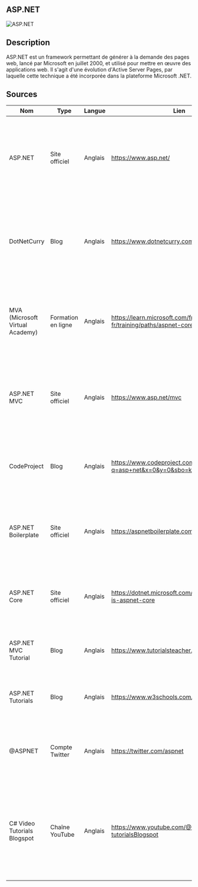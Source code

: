 ## ASP.NET

![ASP.NET](https://www.inow.fr/img/subcategories/aspnet.png "ASP.NET")

## Description
ASP.NET est un framework permettant de générer à la demande des pages web, lancé par Microsoft en juillet 2000, et utilisé pour mettre en œuvre des applications web. Il s'agit d'une évolution d'Active Server Pages, par laquelle cette technique a été incorporée dans la plateforme Microsoft .NET.

## Sources

Nom | Type | Langue | Lien | Description | Tags | Note
 --- | --- | --- | --- | --- | --- | --- 
ASP.NET| Site officiel | Anglais | https://www.asp.net/ | Le site officiel d'ASP.NET, proposant des informations sur les dernières mises à jour et les nouvelles fonctionnalités, ainsi que de la documentation et des tutoriels. | ASP.NET, Microsoft, Web development | 4/5
DotNetCurry| Blog | Anglais | https://www.dotnetcurry.com/ | Un blog sur ASP.NET et le développement .NET en général, proposant des articles, des tutoriels et des nouvelles sur les dernières tendances et technologies. | ASP.NET, .NET, Web development | 3/5
MVA (Microsoft Virtual Academy) | Formation en ligne | Anglais | https://learn.microsoft.com/fr-fr/training/paths/aspnet-core-minimal-api/ | Une plateforme de formation en ligne proposée par Microsoft, proposant des cours sur ASP.NET et d'autres technologies Microsoft. | ASP.NET, .NET, Web development, Formation | 4/5
ASP.NET MVC | Site officiel | Anglais | https://www.asp.net/mvc | Le site officiel d'ASP.NET MVC, proposant des informations sur cette implémentation de ASP.NET basée sur le modèle-vue-contrôleur. | ASP.NET, MVC, Web development | 4/5
CodeProject| Blog | Anglais | https://www.codeproject.com/search.aspx?q=asp+net&x=0&y=0&sbo=kw | Un blog proposant des articles et des tutoriels sur ASP.NET et d'autres technologies de développement. | ASP.NET, .NET, Web development | 3/5
ASP.NET Boilerplate| Site officiel | Anglais | 	https://aspnetboilerplate.com/ | Un cadre de développement basé sur ASP.NET proposant une architecture modulaire pour les applications Web. | ASP.NET, Boilerplate, Web development | 3/5
ASP.NET Core | Site officiel | Anglais | https://dotnet.microsoft.com/learn/aspnet/what-is-aspnet-core | Le site officiel d'ASP.NET Core, proposant des informations sur cette version open-source et cross-platform d'ASP.NET. | ASP.NET, Core, | 4/5
ASP.NET MVC Tutorial | Blog | Anglais | https://www.tutorialsteacher.com/mvc | Un blog proposant des tutoriels et des exemples de code pour ASP.NET MVC. | ASP.NET, MVC, Web development | 3/5
ASP.NET Tutorials | Blog | Anglais | https://www.w3schools.com/asp/default.asp | Un blog proposant des tutoriels et des exemples de code pour ASP.NET. | ASP.NET, Web development | 3/5
@ASPNET | Compte Twitter | Anglais | https://twitter.com/aspnet | Le compte Twitter officiel d'ASP.NET, proposant des nouvelles et des mises à jour sur cette technologie. | ASP.NET, .NET, Web development | 4/5
C# Video Tutorials Blogspot | Chaîne YouTube | Anglais | https://www.youtube.com/@Csharp-video-tutorialsBlogspot | video-tutorialsBlogspot	Une chaîne YouTube proposant des tutoriels vidéo sur C# et le développement .NET en général, incluant également des contenus sur ASP.NET. | ASP.NET, .NET, Web development, Vidéo | 4/5



